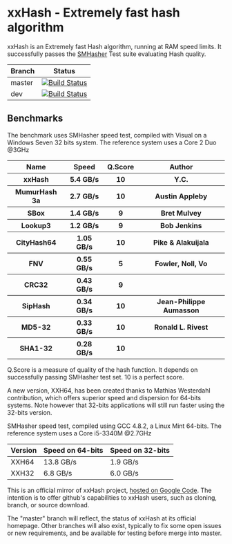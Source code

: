 xxHash - Extremely fast hash algorithm
======================================

xxHash is an Extremely fast Hash algorithm, running at RAM speed limits.
It successfully passes the [SMHasher](http://code.google.com/p/smhasher/wiki/SMHasher) Test suite evaluating Hash quality.

|Branch      |Status   |
|------------|---------|
|master      | [![Build Status](https://travis-ci.org/Cyan4973/xxHash.svg?branch=master)](https://travis-ci.org/Cyan4973/xxHash?branch=master) |
|dev         | [![Build Status](https://travis-ci.org/Cyan4973/xxHash.svg?branch=dev)](https://travis-ci.org/Cyan4973/xxHash?branch=dev) |


Benchmarks
-------------------------

The benchmark uses SMHasher speed test, compiled with Visual on a Windows Seven 32 bits system.
The reference system uses a Core 2 Duo @3GHz

<table>
  <tr>
    <th>Name</th><th>Speed</th><th>Q.Score</th><th>Author</th>
  </tr>
  <tr>
    <th>xxHash</th><th>5.4 GB/s</th><th>10</th><th>Y.C.</th>
  </tr>
  <tr>
    <th>MumurHash 3a</th><th>2.7 GB/s</th><th>10</th><th>Austin Appleby</th>
  </tr>
  <tr>
    <th>SBox</th><th>1.4 GB/s</th><th>9</th><th>Bret Mulvey</th>
  </tr>
  <tr>
    <th>Lookup3</th><th>1.2 GB/s</th><th>9</th><th>Bob Jenkins</th>
  </tr>
  <tr>
    <th>CityHash64</th><th>1.05 GB/s</th><th>10</th><th>Pike & Alakuijala</th>
  </tr>
  <tr>
    <th>FNV</th><th>0.55 GB/s</th><th>5</th><th>Fowler, Noll, Vo</th>
  </tr>
  <tr>
    <th>CRC32</th><th>0.43 GB/s</th><th>9</th><th></th>
  </tr>
  <tr>
    <th>SipHash</th><th>0.34 GB/s</th><th>10</th><th>Jean-Philippe Aumasson</th>
  </tr>
  <tr>
    <th>MD5-32</th><th>0.33 GB/s</th><th>10</th><th>Ronald L. Rivest</th>
  </tr>
  <tr>
    <th>SHA1-32</th><th>0.28 GB/s</th><th>10</th><th></th>
  </tr>
</table>


Q.Score is a measure of quality of the hash function.
It depends on successfully passing SMHasher test set.
10 is a perfect score.

A new version, XXH64, has been created thanks to Mathias Westerdahl contribution, which offers superior speed and dispersion for 64-bits systems. Note however that 32-bits applications will still run faster using the 32-bits version.

SMHasher speed test, compiled using GCC 4.8.2, a Linux Mint 64-bits.
The reference system uses a Core i5-3340M @2.7GHz

| Version    | Speed on 64-bits | Speed on 32-bits |
|------------|------------------|------------------|
| XXH64      | 13.8 GB/s        |  1.9 GB/s        |
| XXH32      |  6.8 GB/s        |  6.0 GB/s        |


This is an official mirror of xxHash project, [hosted on Google Code](http://code.google.com/p/xxhash/).
The intention is to offer github's capabilities to xxHash users, such as cloning, branch, or source download.

The "master" branch will reflect, the status of xxHash at its official homepage. Other branches will also exist, typically to fix some open issues or new requirements, and be available for testing before merge into master.

